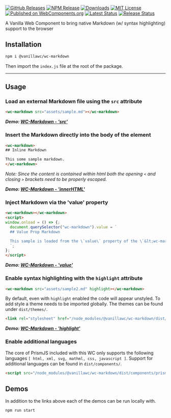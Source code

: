 [![GitHub Releases](https://img.shields.io/github/release/vanillawc/wc-markdown.svg)](https://github.com/vanillawc/wc-markdown/releases)
[![NPM Release](https://badgen.net/npm/v/@vanillawc/wc-markdown)](https://www.npmjs.com/package/@vanillawc/wc-markdown)
[![Downloads](https://badgen.net/npm/dt/@vanillawc/wc-markdown)](https://www.npmjs.com/package/@vanillawc/wc-markdown)
[![MIT License](https://img.shields.io/badge/license-MIT-blue.svg)](https://raw.githubusercontent.com/vanillawc/wc-markdown/master/LICENSE)
[![Published on WebComponents.org](https://img.shields.io/badge/webcomponents.org-published-blue.svg)](https://www.webcomponents.org/element/@vanillawc/wc-markdown)
[![Latest Status](https://github.com/vanillawc/wc-markdown/workflows/Latest/badge.svg)](https://github.com/vanillawc/wc-markdown/actions)
[![Release Status](https://github.com/vanillawc/wc-markdown/workflows/Release/badge.svg)](https://github.com/vanillawc/wc-markdown/actions)

A Vanilla Web Component to bring native Markdown (w/ syntax highlighting) support to the browser

## Installation

```sh
npm i @vanillawc/wc-markdown
```

Then import the `index.js` file at the root of the package.

-----

## Usage

### Load an external Markdown file using the `src` attribute

```html
<wc-markdown src="assets/sample.md"></wc-markdown>
```

***Demo: [WC-Markdown - 'src'][]***

### Insert the Markdown directly into the body of the element

```html
<wc-markdown>
## Inline Markdown

This some sample markdown.
</wc-markdown>
```
*Note: Since the content is contained within html both the opening `<` and closing `>` brackets need to be properly escaped.*

***Demo: [WC-Markdown - 'innerHTML'][]***

### Inject Markdown via the 'value' property

```html
<wc-markdown></wc-markdown>
<script>
window.onload = () => {;
  document.querySelector("wc-markdown").value = `
  ## Value Prop Markdown

  This sample is loaded from the \`value\` property of the \`&lt;wc-markdown&gt;\` tag
  `;
};
</script>
```

***Demo: [WC-Markdown - 'value'][]***

### Enable syntax highlighting with the `highlight` attribute

```html
<wc-markdown src="assets/sample2.md" highlight></wc-markdown>
```

By default, even with `highlight` enabled the code will appear unstyled. To add style a theme needs to be imported globally. The themes can be found under `dist/themes/`.

```html
<link rel="stylesheet" href="/node_modules/@vanillawc/wc-markdown/dist/themes/prism-okaidia.css">
```

***Demo: [WC-Markdown - 'highlight'][]***

### Enable additional languages

The core of PrismJS included with this WC only supports the following languages `[ html, xml, svg, mathml, css, javascript ]`. Support for additional languages can be found in `dist/components/`.

```html
<script src="/node_modules/@vanillawc/wc-markdown/dist/components/prism-typescript.min.js"></script>
```

## Demos

In addition to the links above each of the demos can be run locally with.

```sh
npm run start
```

[WC-Markdown - 'src']: https://vanillawc.github.io/wc-markdown/demo/src-attribute.html
[WC-Markdown - 'value']: https://vanillawc.github.io/wc-markdown/demo/value-prop.html
[WC-Markdown - 'innerHTML']: https://vanillawc.github.io/wc-markdown/demo/inner-html.html
[WC-Markdown - 'highlight']: https://vanillawc.github.io/wc-markdown/demo/highlight-attribute.html
